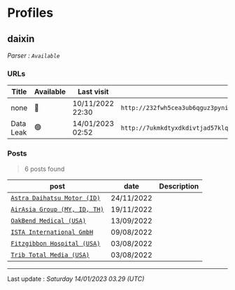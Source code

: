 # Profiles

## **daixin**


_Parser : `Available`_

### URLs
| Title | Available | Last visit | fqdn | Screenshot 
|---|---|---|---|---|
| none | 🔴 | 10/11/2022 22:30 | `http://232fwh5cea3ub6qguz3pynijxfzl2uj3c73nbrayipf3gq25vtq2r4qd.onion` | ❌ | 
| Data Leak | 🟢 | 14/01/2023 02:52 | `http://7ukmkdtyxdkdivtjad57klqnd3kdsmq6tp45rrsxqnu76zzv3jvitlqd.onion` | <a href="https://www.ransomware.live/screenshots/7ukmkdtyxdkdivtjad57klqnd3kdsmq6tp45rrsxqnu76zzv3jvitlqd-onion.png" target=_blank>📸</a> | 

### Posts

> 6 posts found

| post | date | Description
|---|---|---|
| [`Astra Daihatsu Motor (ID)`](https://google.com/search?q=Astra+Daihatsu+Motor+%28ID%29) | 24/11/2022 |   |
| [`AirAsia Group (MY, ID, TH)`](https://google.com/search?q=AirAsia+Group+%28MY%2C+ID%2C+TH%29) | 19/11/2022 |   |
| [`OakBend Medical (USA)`](https://google.com/search?q=OakBend+Medical+%28USA%29) | 13/09/2022 |   |
| [`ISTA International GmbH`](https://google.com/search?q=ISTA+International+GmbH) | 09/08/2022 |   |
| [`Fitzgibbon Hospital (USA)`](https://google.com/search?q=Fitzgibbon+Hospital+%28USA%29) | 03/08/2022 |   |
| [`Trib Total Media (USA)`](https://google.com/search?q=Trib+Total+Media+%28USA%29) | 03/08/2022 |   |

 --- 


Last update : _Saturday 14/01/2023 03.29 (UTC)_
